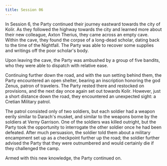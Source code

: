 ```yaml
---
title: Session 06
---
```

In Session 6, the Party continued their journey eastward towards the city of Kolir. As they followed the highway towards the city and learned more about their new colleague, Axton Therius, they came across an empty cave. Within the cave, they found the corpse of a long-dead scholar, dating back to the time of the Nightfall. The Party was able to recover some supplies and writings off the poor scholar's body. 

Upon leaving the cave, the Party was ambushed by a group of five bandits, who they were able to dispatch with relative ease.

Continuing further down the road, and with the sun setting behind them, the Party encountered an open shelter, bearing an inscription honoring the god Zenus, patron of travelers. The Party rested there and restocked on provisions, and the next day once again set out towards Kolir. However, just a short distance down the road, they encountered an unexpected sight: a Cretian Military patrol. 

The patrol consisted only of two soldiers, but each soldier had a weapon eerily similar to Darach's musket, and similar to the weapons borne by the soldiers at Verny Garrison. One of the soldiers was killed outright, but the Party took the opportunity to interrogate the other soldier once he had been defeated. After much persuasion, the soldier told them about a military encampment set up as a checkpoint further up the road; the soldier further advised the Party that they were outnumbered and would certainly die if they challenged the camp. 

Armed with this new knowledge, the Party continued on. 